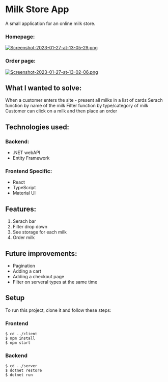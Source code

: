 # Milk Store App

A small application for an online milk store.

### Homepage:
[![Screenshot-2023-01-27-at-13-05-29.png](https://i.postimg.cc/TYRbZtwh/Screenshot-2023-01-27-at-13-05-29.png)](https://postimg.cc/w3G3NcDd)
### Order page:
[![Screenshot-2023-01-27-at-13-02-06.png](https://i.postimg.cc/d1kkjf4S/Screenshot-2023-01-27-at-13-02-06.png)](https://postimg.cc/8JGz1Z8h)

## What I wanted to solve:

When a customer enters the site - present all milks in a list of cards
Serach function by name of the milk
Filter function by type/category of milk
Customer can click on a milk and then place an order

## Technologies used:

### Backend:

- .NET webAPI 
- Entity Framework

### Frontend Specific:

- React
- TypeScript
- Material UI

## Features:

1. Serach bar
2. Filter drop down
3. See storage for each milk
4. Order milk

## Future improvements:

- Pagination
- Adding a cart
- Adding a checkout page
- Filter on serveral types at the same time

## Setup
To run this project, clone it and follow these steps:

### Frontend
```
$ cd ../client
$ npm install
$ npm start
```
### Backend
```
$ cd ../server
$ dotnet restore
$ dotnet run
```
